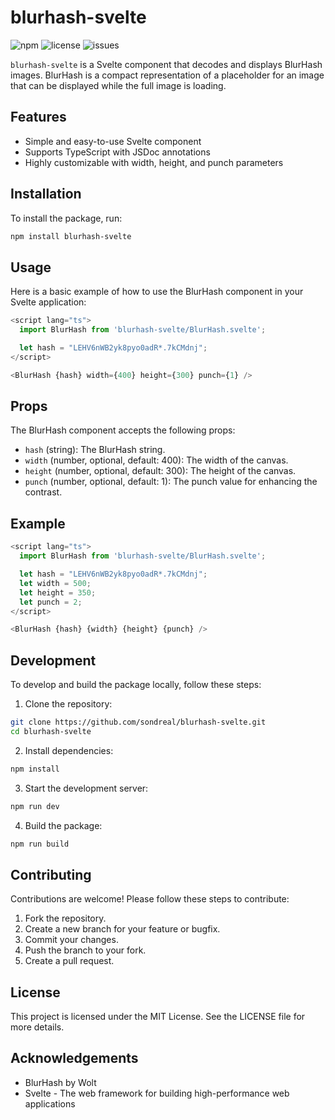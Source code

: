 # blurhash-svelte

![npm](https://img.shields.io/npm/v/blurhash-svelte)
![license](https://img.shields.io/npm/l/blurhash-svelte)
![issues](https://img.shields.io/github/issues/yourusername/blurhash-svelte)

`blurhash-svelte` is a Svelte component that decodes and displays BlurHash images. BlurHash is a compact representation of a placeholder for an image that can be displayed while the full image is loading.

## Features

- Simple and easy-to-use Svelte component
- Supports TypeScript with JSDoc annotations
- Highly customizable with width, height, and punch parameters

## Installation

To install the package, run:

```sh
npm install blurhash-svelte
```

## Usage
Here is a basic example of how to use the BlurHash component in your Svelte application:
```typescript
<script lang="ts">
  import BlurHash from 'blurhash-svelte/BlurHash.svelte';

  let hash = "LEHV6nWB2yk8pyo0adR*.7kCMdnj";
</script>

<BlurHash {hash} width={400} height={300} punch={1} />
```

## Props
The BlurHash component accepts the following props:
* `hash` (string): The BlurHash string.
* `width` (number, optional, default: 400): The width of the canvas.
* `height` (number, optional, default: 300): The height of the canvas.
* `punch` (number, optional, default: 1): The punch value for enhancing the contrast.

## Example 
```typescript
<script lang="ts">
  import BlurHash from 'blurhash-svelte/BlurHash.svelte';

  let hash = "LEHV6nWB2yk8pyo0adR*.7kCMdnj";
  let width = 500;
  let height = 350;
  let punch = 2;
</script>

<BlurHash {hash} {width} {height} {punch} />
```

## Development
To develop and build the package locally, follow these steps:
1. Clone the repository:
```sh
git clone https://github.com/sondreal/blurhash-svelte.git
cd blurhash-svelte
```
2. Install dependencies:
```sh
npm install
```
3. Start the development server:
```sh 
npm run dev
```
4. Build the package:
```sh
npm run build
```

## Contributing
Contributions are welcome! Please follow these steps to contribute:

1. Fork the repository.
1. Create a new branch for your feature or bugfix.
1. Commit your changes.
1. Push the branch to your fork.
1. Create a pull request.

## License
This project is licensed under the MIT License. See the LICENSE file for more details.

## Acknowledgements
* BlurHash by Wolt
* Svelte - The web framework for building high-performance web applications